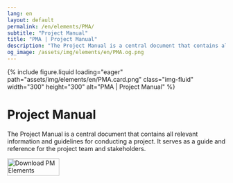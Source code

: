 ```yaml
---
lang: en
layout: default
permalink: /en/elements/PMA/
subtitle: "Project Manual"
title: "PMA | Project Manual"
description: "The Project Manual is a central document that contains all relevant information and guidelines for conducting a project. It serves as a guide and reference for the project team and stakeholders."
og_image: /assets/img/elements/en/PMA.og.png
---
```


{% include figure.liquid loading="eager" path="assets/img/elements/en/PMA.card.png" class="img-fluid" width="300" height="300" alt="PMA | Project Manual" %}

# Project Manual

The Project Manual is a central document that contains all relevant information and guidelines for conducting a project. It serves as a guide and reference for the project team and stakeholders.

<a href="https://apps.apple.com/app/apple-store/id6738084498?pt=127441684&ct=website&mt=8">
  <img src="{{ "assets/img/en/appstore.png" | relative_url }}" width="120" height="40" alt="Download PM Elements">
</a>
